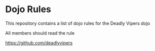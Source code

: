 Dojo Rules
==========

This repository contains a list of dojo rules for the Deadly Vipers dojo

All members should read the rule

https://github.com/deadlyvipers

